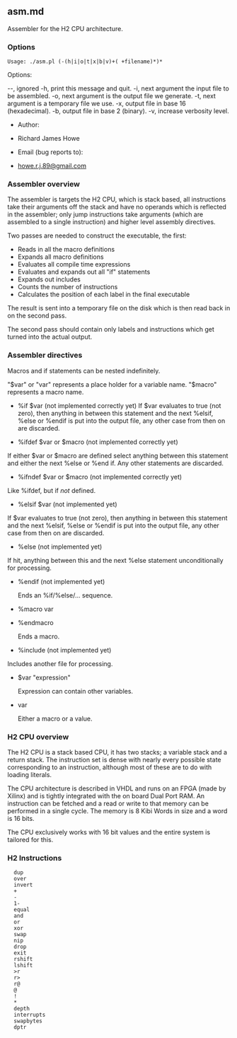 ## asm.md

Assembler for the H2 CPU architecture.

###  Options

    Usage: ./asm.pl (-(h|i|o|t|x|b|v)+( +filename)*)*

  Options:

  --, ignored
  -h, print this message and quit.
  -i, next argument the input file to be assembled.
  -o, next argument is the output file we generate.
  -t, next argument is a temporary file we use.
  -x, output file in base 16 (hexadecimal).
  -b, output file in base 2  (binary).
  -v, increase verbosity level.

* Author:
 - Richard James Howe
* Email (bug reports to):
 - <howe.r.j.89@gmail.com>

### Assembler overview

The assembler is targets the H2 CPU, which is stack based, all instructions take
their arguments off the stack and have no operands which is reflected in the
assembler; only jump instructions take arguments (which are assembled to a
single instruction) and higher level assembly directives.

Two passes are needed to construct the executable, the first:

* Reads in all the macro definitions
* Expands all macro definitions
* Evaluates all compile time expressions
* Evaluates and expands out all "if" statements
* Expands out includes
* Counts the number of instructions
* Calculates the position of each label in the final executable

The result is sent into a temporary file on the disk which is then read back in
on the second pass.

The second pass should contain only labels and instructions which get turned
into the actual output.

### Assembler directives
  
  Macros and if statements can be nested indefinitely. 

  "$var" or "var" represents a place holder for a variable name. "$macro"
  represents a macro name.

  * %if $var
  (not implemented correctly yet)
  If $var evaluates to true (not zero), then anything in between this statement
  and the next %elsif, %else or %endif is put into the output file, any other
  case from then on are discarded. 

  * %ifdef $var or $macro
  (not implemented correctly yet)

  If either $var or $macro are defined select anything between this statement
  and either the next %else or %end if. Any other statements are discarded.

  * %ifndef $var or $macro
  (not implemented correctly yet)

  Like %ifdef, but if *not* defined.

  * %elsif $var
  (not implemented yet)

  If $var evaluates to true (not zero), then anything in between this statement
  and the next %elsif, %else or %endif is put into the output file, any other
  case from then on are discarded.

  * %else
  (not implemented yet)

  If hit, anything between this and the next %else statement unconditionally for
  processing.

  * %endif
  (not implemented yet)

    Ends an %if/%else/... sequence.

  * %macro var

  * %endmacro

    Ends a macro.

  * %include
  (not implemented yet)
  
  Includes another file for processing.

  * $var "expression"

    Expression can contain other variables.

  * var
    
    Either a macro or a value. 

### H2 CPU overview

The H2 CPU is a stack based CPU, it has two stacks; a variable stack and a
return stack. The instruction set is dense with nearly every possible state
corresponding to an instruction, although most of these are to do with loading
literals.

The CPU architecture is described in VHDL and runs on an FPGA (made by Xilinx)
and is tightly integrated with the on board Dual Port RAM. An instruction can be
fetched and a read or write to that memory can be performed in a single cycle.
The memory is 8 Kibi Words in size and a word is 16 bits.

The CPU exclusively works with 16 bit values and the entire system is tailored
for this.

### H2 Instructions

      dup
      over
      invert
      +
      -
      1-
      equal
      and
      or
      xor
      swap
      nip
      drop
      exit
      rshift
      lshift
      >r
      r>
      r@
      @
      !
      *
      depth
      interrupts
      swapbytes
      dptr

